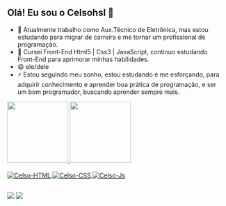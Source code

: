      
    

##  Olá! Eu sou o Celsohsl 👋


- 🔭 Atualmente trabalho como Aux.Técnico de Eletrônica, mas estou estudando para migrar de carreira e  me tornar um profissional de programação.
- 🌱 Cursei Front-End Html5 | Css3 | JavaScript, continuo estudando Front-End para aprimorar minhas habilidades.
- 😄 ele/dele
- ⚡ Estou seguindo meu sonho, estou estudando e me esforçando, para adquirir conhecimento e aprender boa prática de programação, e ser um bom programador, buscando aprender sempre mais.

<div>
  <a href="https://github.com/Celsohsl">
  <img height="140em" src="https://github-readme-stats.vercel.app/api?username=Celsohsl&show_icons=true&theme=algolia&include_all_commits=true&count_private=true"/>
  <img height="140em" src="https://github-readme-stats.vercel.app/api/top-langs/?username=Celsohsl&layout=compact&langs_count=7&theme=algolia"/>
</div>
     
     
 
  <div style="display: inline_block"><br>
        <img align="center" alt="Celso-HTML" src="https://img.shields.io/badge/HTML5-E34F26?style=for-the-badge&logo=html5&logoColor=white">
  <img align="center" alt="Celso-CSS"  src="https://img.shields.io/badge/CSS3-1572B6?style=for-the-badge&logo=css3&logoColor=white">
  <img align="center" alt="Celso-Js" src="https://img.shields.io/badge/JavaScript-F7DF1E?style=for-the-badge&logo=javascript&logoColor=black">
 </div>
  
  ##
     
 
 <div>     
  <a href = "mailto:celsohsl@gmail.com"><img src="https://img.shields.io/badge/Gmail-D14836?style=for-the-badge&logo=gmail&logoColor=white"></a>
  <a href="http://linkedin.com/in/celso-henrique-da-silva-lacerda-62b2ab227" target="_blank"><img src="https://img.shields.io/badge/-LinkedIn-%230077B5?style=for-the-badge&logo=linkedin&logoColor=white" target="_blank"></a> 
      
</div>    
     
      
    
